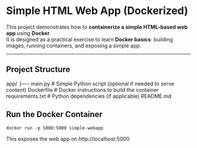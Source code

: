# Simple HTML Web App (Dockerized)

This project demonstrates how to **containerize a simple HTML-based web app** using **Docker**.  
It is designed as a practical exercise to learn **Docker basics**: building images, running containers, and exposing a simple app.

---

## Project Structure
app/
├── main.py # Simple Python script (optional if needed to serve content)
Dockerfile # Docker instructions to build the container
requirements.txt # Python dependencies (if applicable)
README.md 

## Run the Docker Container
``
docker run -p 5000:5000 simple-webapp
``

This exposes the web app on http://localhost:5000

